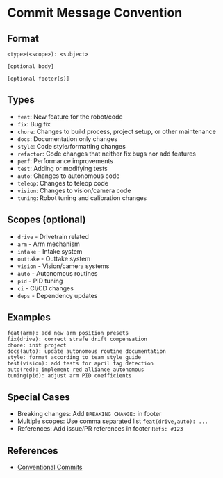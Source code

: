# Commit Message Convention

## Format

```
<type>(<scope>): <subject>

[optional body]

[optional footer(s)]
```

## Types

- `feat`: New feature for the robot/code
- `fix`: Bug fix
- `chore`: Changes to build process, project setup, or other maintenance
- `docs`: Documentation only changes
- `style`: Code style/formatting changes
- `refactor`: Code changes that neither fix bugs nor add features
- `perf`: Performance improvements
- `test`: Adding or modifying tests
- `auto`: Changes to autonomous code
- `teleop`: Changes to teleop code
- `vision`: Changes to vision/camera code
- `tuning`: Robot tuning and calibration changes

## Scopes (optional)

- `drive` - Drivetrain related
- `arm` - Arm mechanism
- `intake` - Intake system
- `outtake` - Outtake system
- `vision` - Vision/camera systems
- `auto` - Autonomous routines
- `pid` - PID tuning
- `ci` - CI/CD changes
- `deps` - Dependency updates

## Examples

```
feat(arm): add new arm position presets
fix(drive): correct strafe drift compensation
chore: init project
docs(auto): update autonomous routine documentation
style: format according to team style guide
test(vision): add tests for april tag detection
auto(red): implement red alliance autonomous
tuning(pid): adjust arm PID coefficients
```

## Special Cases

- Breaking changes: Add `BREAKING CHANGE:` in footer
- Multiple scopes: Use comma separated list `feat(drive,auto): ...`
- References: Add issue/PR references in footer `Refs: #123`

## References

- [Conventional Commits](https://www.conventionalcommits.org/en/v1.0.0/)